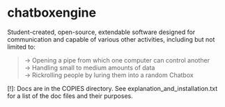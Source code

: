 # chatboxengine
Student-created, open-source, extendable software designed for communication and capable of various other activities, including but not limited to:

> -> Opening a pipe from which one computer can control another\
-> Handling small to medium amounts of data\
-> Rickrolling people by luring them into a random Chatbox

[!]: Docs are in the COPIES directory. See explanation_and_installation.txt for a list of the doc files and their purposes.